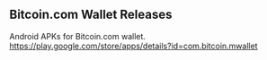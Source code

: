 ## Bitcoin.com Wallet Releases

Android APKs for Bitcoin.com wallet. 
https://play.google.com/store/apps/details?id=com.bitcoin.mwallet
